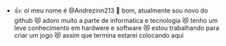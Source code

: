 - 👍: oi meu nome é @Andrezinn213
:eyes: bom, atualmente sou novo do github
:heart_eyes_cat: adoro muito a parte de informatica e tecnologia 
:heart_eyes_cat: tenho um leve conhecimento em hardwere e software
:heart_eyes_cat: estou trabalhando para criar um jogo 
:heart_eyes_cat: assim que termina estarei colocando aqui 





